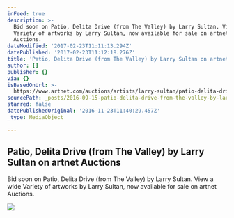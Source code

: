 ```yaml
---
inFeed: true
description: >-
  Bid soon on Patio, Delita Drive (from The Valley) by Larry Sultan. View a wide
  Variety of artworks by Larry Sultan, now available for sale on artnet
  Auctions.
dateModified: '2017-02-23T11:11:13.294Z'
datePublished: '2017-02-23T11:12:18.276Z'
title: 'Patio, Delita Drive (from The Valley) by Larry Sultan on artnet Auctions'
author: []
publisher: {}
via: {}
isBasedOnUrl: >-
  https://www.artnet.com/auctions/artists/larry-sultan/patio-delita-drive-from-the-valley
sourcePath: _posts/2016-09-15-patio-delita-drive-from-the-valley-by-larry-sultan-on-art.md
starred: false
datePublishedOriginal: '2016-11-23T11:40:29.457Z'
_type: MediaObject

---
```

<article style=""><h1>Patio, Delita Drive (from The Valley) by Larry Sultan on artnet Auctions</h1><p>Bid soon on Patio, Delita Drive (from The Valley) by Larry Sultan. View a wide Variety of artworks by Larry Sultan, now available for sale on artnet Auctions.</p><img src="https://images.artnet.com/aoa_lot_images/118018/larry-sultan-patio-delita-drive-from-the-valley-photographs-chromogenic-print-c-print.jpg" /></article>